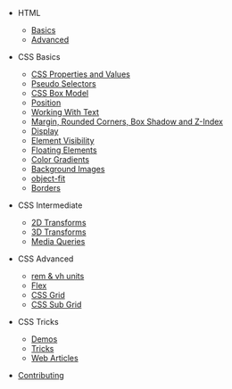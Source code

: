 - HTML

  - [Basics](html/basics.md)
  - [Advanced](html/advanced.md)

- CSS Basics

  - [CSS Properties and Values](css_basics/essentials.md)
  - [Pseudo Selectors](css_basics/pseudo.md)
  - [CSS Box Model](css_basics/box_model.md)
  - [Position](css_basics/promo.md)
  - [Working With Text](css_basics/promo.md)
  - [Margin, Rounded Corners, Box Shadow and Z-Index](css_basics/promo.md)
  - [Display](css_basics/promo.md)
  - [Element Visibility](css_basics/promo.md)
  - [Floating Elements](css_basics/promo.md)
  - [Color Gradients](css_basics/promo.md)
  - [Background Images](css_basics/promo.md)
  - [object-fit](css_basics/promo.md)
  - [Borders](css_basics/promo.md)

- CSS Intermediate

  - [2D Transforms](css_basics/promo.md)
  - [3D Transforms](css_basics/promo.md)
  - [Media Queries](media_queries/media.md)

* CSS Advanced

  - [rem & vh units](units/rem_vh.md)
  - [Flex](flexbox/flexbox.md)
  - [CSS Grid](css_grid/css_grid.md)
  - [CSS Sub Grid](css_grid/css_subgrid.md)

* CSS Tricks

  - [Demos](tricks/index.md)
  - [Tricks](tricks/tricks.md)
  - [Web Articles](tricks/articles.md)

* [Contributing](contribution/index.md)
